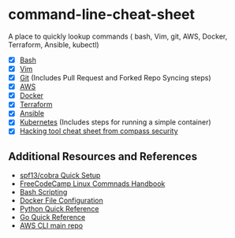 # command-line-cheat-sheet
A place to quickly lookup commands ( bash, Vim, git, AWS, Docker, Terraform, Ansible, kubectl)


- [x] [Bash](/bash.sh)
- [x] [Vim](vim.sh)
- [x] [Git](/git.sh) (Includes Pull Request and Forked Repo Syncing steps)
- [x] [AWS](/aws.sh)
- [x] [Docker](/docker.sh)
- [x] [Terraform](/terraform.sh) 
- [x] [Ansible](/ansible.sh)
- [x] [Kubernetes](/kubectl.sh) (Includes steps for running a simple container)
- [x] [Hacking tool cheat sheet from compass security](https://blog.compass-security.com/2019/10/hacking-tools-cheat-sheet/)

## Additional Resources and References 
  - [spf13/cobra Quick Setup](/spf13-cobra.sh)
  - [FreeCodeCamp Linux Commnads Handbook](https://www.freecodecamp.org/news/the-linux-commands-handbook/)
  - [Bash Scripting](https://devhints.io/bash)
  - [Docker File Configuration](https://devhints.io/dockerfile)
  - [Python Quick Reference](https://gist.github.com/ari-hacks/a98d0388c2cc6f356b93e8ebaade1127)
  - [Go Quick Reference](https://devhints.io/go)
  - [AWS CLI main repo](https://github.com/aws/aws-cli/tree/develop/awscli/examples)
